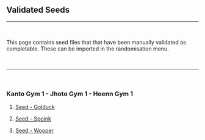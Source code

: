 ## Validated Seeds

---
<br>

This page contains seed files that that have been manually validated as completable. These can be imported in the randomisation menu.

<br>

---
<br>

### Kanto Gym 1  -  Jhoto Gym 1  -  Hoenn Gym 1

1. [Seed - Golduck](https://kittypboxx.github.io/GBAXG/Seeds/1-1-1/F1_C1_E1_golduck.json)

2. [Seed - Spoink](https://kittypboxx.github.io/GBAXG/Seeds/1-1-1/F1_C1_E1_spoink.json)

3. [Seed - Wooper](https://kittypboxx.github.io/GBAXG/Seeds/1-1-1/F1_C1_E1_wooper.json)
